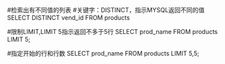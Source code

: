#检索出有不同值的列表
#关键字：DISTINCT，指示MYSQL返回不同的值
SELECT DISTINCT vend_id FROM products

#限制LIMIT,LIMIT 5指示返回不多于5行
SELECT prod_name FROM products LIMIT 5; 

#指定开始的行和行数
SELECT prod_name FROM products LIMIT 5,5;
